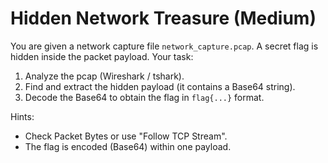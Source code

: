 # Hidden Network Treasure (Medium)

You are given a network capture file `network_capture.pcap`. A secret flag is hidden inside the packet payload.
Your task:
1. Analyze the pcap (Wireshark / tshark).
2. Find and extract the hidden payload (it contains a Base64 string).
3. Decode the Base64 to obtain the flag in `flag{...}` format.

Hints:
- Check Packet Bytes or use "Follow TCP Stream".
- The flag is encoded (Base64) within one payload.